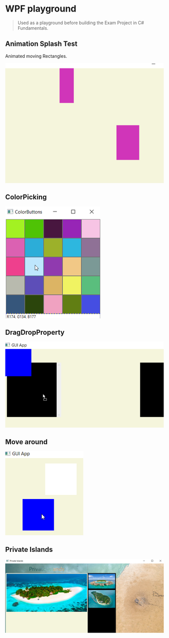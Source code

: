 # WPF playground

> Used as a playground before building the Exam Project in C# Fundamentals.

## Animation Splash Test

Animated moving Rectangles.

![rectangles](2021-12-05-17-14-01.png)

## ColorPicking

![color picking](2021-12-05-17-16-22.png)

## DragDropProperty

![drag](2021-12-05-17-18-28.png)

## Move around

![move](2021-12-05-17-20-26.png)

## Private Islands

![islands](2021-12-05-17-22-24.png)